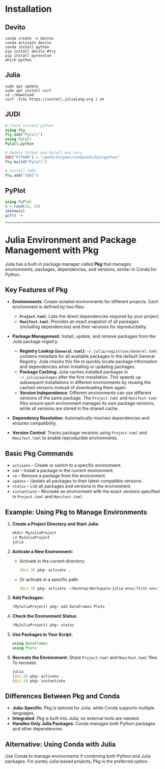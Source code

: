 # Installation
## Devito
```shell
conda create -n devito
conda activate devito
conda install python
pip install devito #try
pip install pyrevolve
which python
```
## Julia
```shell
sudo apt update
sudo apt install curl
cd ~/Download
curl -fsSL https://install.julialang.org | sh
```
## JUDI
```julia
# Check current python
using Pkg
Pkg.add("PyCall")
using PyCall
PyCall.python
```

```julia
# Update Python and PyCall env vars
ENV["PYTHON"] = "/path/to/your/conda/env/bin/python"
Pkg.build("PyCall")

# Install JUDI
Pkg.add("JUDI")
```

## PyPlot
```julia
using PyPlot
x = rand(10, 10)
imshow(x)
gcf()  #
```
---
# Julia Environment and Package Management with Pkg

Julia has a built-in package manager called **Pkg** that manages environments, packages, dependencies, and versions, similar to Conda for Python.

## Key Features of Pkg

- **Environments**: Create isolated environments for different projects. Each environment is defined by two files:
  - **`Project.toml`**: Lists the direct dependencies required by your project.
  - **`Manifest.toml`**: Provides an exact snapshot of all packages (including dependencies) and their versions for reproducibility.
- **Package Management**: Install, update, and remove packages from the Julia package registry.
  - **Registry Lookup (`General.toml`)**: `~/.julia/registries/General.toml` contains metadata for all available packages in the default General Registry. Julia checks this file to quickly locate package information and dependencies when installing or updating packages.
  - **Package Caching**: Julia caches installed packages in `~/.julia/packages` after the first installation. This speeds up subsequent installations in different environments by reusing the cached versions instead of downloading them again.
  - **Version Independence**: Different environments can use different versions of the same package. The `Project.toml` and `Manifest.toml` files ensure each environment manages its own package versions, while all versions are stored in the shared cache.

- **Dependency Resolution**: Automatically resolves dependencies and ensures compatibility.
- **Version Control**: Tracks package versions using `Project.toml` and `Manifest.toml` to enable reproducible environments.

## Basic Pkg Commands

- `activate` – Create or switch to a specific environment.
- `add` – Install a package in the current environment.
- `rm` – Remove a package from the environment.
- `update` – Update all packages to their latest compatible versions.
- `status` – List all packages and versions in the environment.
- `instantiate` – Recreate an environment with the exact versions specified in `Project.toml` and `Manifest.toml`.

## Example: Using Pkg to Manage Environments

1. **Create a Project Directory and Start Julia:**
    ```bash
    mkdir MyJuliaProject
    cd MyJuliaProject
    julia
    ```

2. **Activate a New Environment:**
    - Activate in the current directory:
      ```julia
      (@v1.9) pkg> activate .
      ```
    - Or activate in a specific path:
      ```julia
      (@v1.9) pkg> activate ~/Desktop/Workspace/julia-envs/first-env/
      ```

3. **Add Packages:**
    ```julia
    (MyJuliaProject) pkg> add DataFrames Plots
    ```

4. **Check the Environment Status:**
    ```julia
    (MyJuliaProject) pkg> status
    ```

5. **Use Packages in Your Script:**
    ```julia
    using DataFrames
    using Plots
    ```

6. **Recreate the Environment:**
    Share `Project.toml` and `Manifest.toml` files. To recreate:
    ```julia
    julia
    (@v1.9) pkg> activate .
    (@v1.9) pkg> instantiate
    ```

## Differences Between Pkg and Conda

- **Julia-Specific**: Pkg is tailored for Julia, while Conda supports multiple languages.
- **Integrated**: Pkg is built into Julia; no external tools are needed.
- **Handles Only Julia Packages**: Conda manages both Python packages and other dependencies.

## Alternative: Using Conda with Julia

Use Conda to manage environments if combining both Python and Julia packages. For purely Julia-based projects, Pkg is the preferred option.

